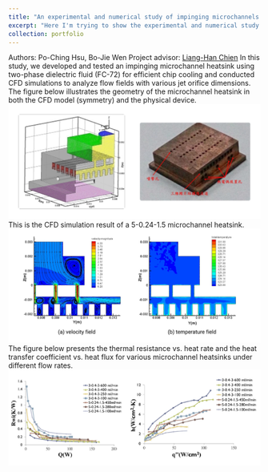 ```yaml
---
title: "An experimental and numerical study of impinging microchannels of dielectric fluid for chip cooling"
excerpt: "Here I'm trying to show the experimental and numerical study results of the microchannels heatsink for chip cooling."
collection: portfolio
---
```

Authors: Po-Ching Hsu, Bo-Jie Wen
Project advisor: [Liang-Han Chien](https://erac.ntut.edu.tw/p/412-1064-1618.php?Lang=en)
In this study, we developed and tested an impinging microchannel heatsink using two-phase dielectric fluid (FC-72) for efficient chip cooling and conducted CFD simulations to analyze flow fields with various jet orifice dimensions. The figure below illustrates the geometry of the microchannel heatsink in both the CFD model (symmetry) and the physical device.<br/>
<img src='/images/MH CAD.jpeg'> <br/>
This is the CFD simulation result of a 5-0.24-1.5 microchannel heatsink. <br/>
<img src='/images/MH CFD(2).jpeg'>
The figure below presents the thermal resistance vs. heat rate and the heat transfer coefficient vs. heat flux for various microchannel heatsinks under different flow rates. <br/>
<img src='/images/MH Results.jpeg'>
